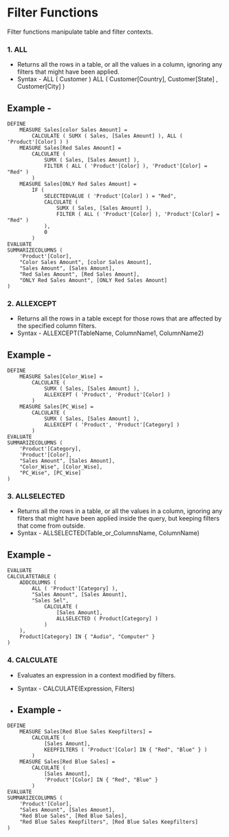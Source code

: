 # Filter Functions
Filter functions manipulate table and filter contexts.

### 1. ALL
- Returns all the rows in a table, or all the values in a column, ignoring any filters that might have been applied.
- Syntax - ALL ( Customer )
ALL ( Customer[Country], Customer[State] , Customer[City] )

## Example -
```dax
DEFINE
    MEASURE Sales[color Sales Amount] =
        CALCULATE ( SUMX ( Sales, [Sales Amount] ), ALL ( 'Product'[Color] ) )
    MEASURE Sales[Red Sales Amount] =
        CALCULATE (
            SUMX ( Sales, [Sales Amount] ),
            FILTER ( ALL ( 'Product'[Color] ), 'Product'[Color] = "Red" )
        )
    MEASURE Sales[ONLY Red Sales Amount] =
        IF (
            SELECTEDVALUE ( 'Product'[Color] ) = "Red",
            CALCULATE (
                SUMX ( Sales, [Sales Amount] ),
                FILTER ( ALL ( 'Product'[Color] ), 'Product'[Color] = "Red" )
            ),
            0
        )
EVALUATE
SUMMARIZECOLUMNS (
    'Product'[Color],
    "Color Sales Amount", [color Sales Amount],
    "Sales Amount", [Sales Amount],
    "Red Sales Amount", [Red Sales Amount],
    "ONLY Red Sales Amount", [ONLY Red Sales Amount]
)
```

### 2. ALLEXCEPT
- Returns all the rows in a table except for those rows that are affected by the specified column filters.
- Syntax - ALLEXCEPT(TableName, ColumnName1, ColumnName2)

## Example -
```dax
DEFINE
    MEASURE Sales[Color_Wise] =
        CALCULATE (
            SUMX ( Sales, [Sales Amount] ),
            ALLEXCEPT ( 'Product', 'Product'[Color] )
        )
    MEASURE Sales[PC_Wise] =
        CALCULATE (
            SUMX ( Sales, [Sales Amount] ),
            ALLEXCEPT ( 'Product', 'Product'[Category] )
        )
EVALUATE
SUMMARIZECOLUMNS (
    'Product'[Category],
    'Product'[Color],
    "Sales Amount", [Sales Amount],
    "Color_Wise", [Color_Wise],
    "PC_Wise", [PC_Wise]
)

```

### 3. ALLSELECTED
- Returns all the rows in a table, or all the values in a column, ignoring any filters that might have been applied inside the query, but keeping filters that come from outside.
- Syntax - ALLSELECTED(Table_or_ColumnsName, ColumnName)

## Example -
```dax
EVALUATE
CALCULATETABLE (
    ADDCOLUMNS (
        ALL ( 'Product'[Category] ),
        "Sales Amount", [Sales Amount],
        "Sales Sel",
            CALCULATE (
                [Sales Amount],
                ALLSELECTED ( Product[Category] )
            )
    ),
    Product[Category] IN { "Audio", "Computer" }
)
```

### 4. CALCULATE
- Evaluates an expression in a context modified by filters.
- Syntax - CALCULATE(Expression, Filters)

- ## Example -
```dax
DEFINE
    MEASURE Sales[Red Blue Sales Keepfilters] =
        CALCULATE (
            [Sales Amount],
            KEEPFILTERS ( 'Product'[Color] IN { "Red", "Blue" } )
        )
    MEASURE Sales[Red Blue Sales] =
        CALCULATE (
            [Sales Amount],
            'Product'[Color] IN { "Red", "Blue" }
        )
EVALUATE
SUMMARIZECOLUMNS (
    'Product'[Color],
    "Sales Amount", [Sales Amount],
    "Red Blue Sales", [Red Blue Sales],
    "Red Blue Sales Keepfilters", [Red Blue Sales Keepfilters]
)
```
